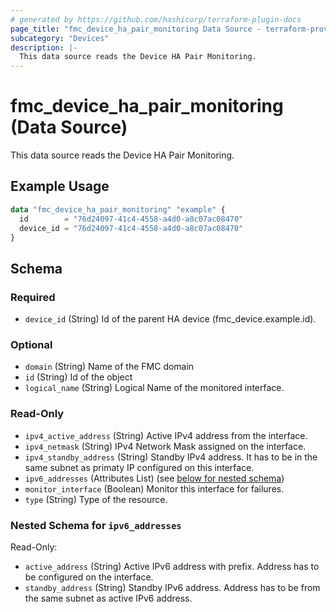 ```yaml
---
# generated by https://github.com/hashicorp/terraform-plugin-docs
page_title: "fmc_device_ha_pair_monitoring Data Source - terraform-provider-fmc"
subcategory: "Devices"
description: |-
  This data source reads the Device HA Pair Monitoring.
---
```


# fmc_device_ha_pair_monitoring (Data Source)

This data source reads the Device HA Pair Monitoring.

## Example Usage

```terraform
data "fmc_device_ha_pair_monitoring" "example" {
  id        = "76d24097-41c4-4558-a4d0-a8c07ac08470"
  device_id = "76d24097-41c4-4558-a4d0-a8c07ac08470"
}
```

<!-- schema generated by tfplugindocs -->
## Schema

### Required

- `device_id` (String) Id of the parent HA device (fmc_device.example.id).

### Optional

- `domain` (String) Name of the FMC domain
- `id` (String) Id of the object
- `logical_name` (String) Logical Name of the monitored interface.

### Read-Only

- `ipv4_active_address` (String) Active IPv4 address from the interface.
- `ipv4_netmask` (String) IPv4 Network Mask assigned on the interface.
- `ipv4_standby_address` (String) Standby IPv4 address. It has to be in the same subnet as primaty IP configured on this interface.
- `ipv6_addresses` (Attributes List) (see [below for nested schema](#nestedatt--ipv6_addresses))
- `monitor_interface` (Boolean) Monitor this interface for failures.
- `type` (String) Type of the resource.

<a id="nestedatt--ipv6_addresses"></a>
### Nested Schema for `ipv6_addresses`

Read-Only:

- `active_address` (String) Active IPv6 address with prefix. Address has to be configured on the interface.
- `standby_address` (String) Standby IPv6 address. Address has to be from the same subnet as active IPv6 address.
